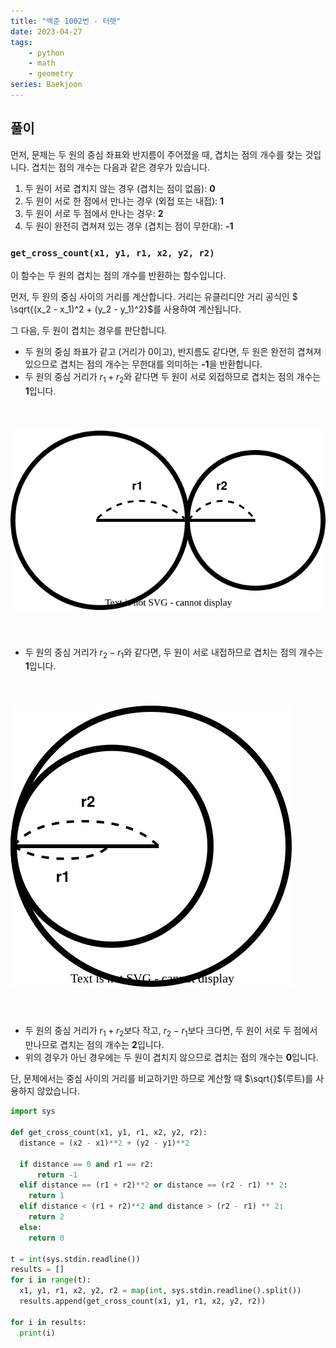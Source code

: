 ```yaml
---
title: "백준 1002번 - 터렛"
date: 2023-04-27
tags: 
    - python
    - math
    - geometry
series: Baekjoon
---
```



## 풀이

먼저, 문제는 두 원의 중심 좌표와 반지름이 주어졌을 때, 겹치는 점의 개수를 찾는 것입니다. 겹치는 점의 개수는 다음과 같은 경우가 있습니다.

1. 두 원이 서로 겹치지 않는 경우 (겹치는 점이 없음): **0**
2. 두 원이 서로 한 점에서 만나는 경우 (외접 또는 내접): **1**
3. 두 원이 서로 두 점에서 만나는 경우: **2**
4. 두 원이 완전히 겹쳐져 있는 경우 (겹치는 점이 무한대): **-1**


### `get_cross_count(x1, y1, r1, x2, y2, r2)`
이 함수는 두 원의 겹치는 점의 개수를 반환하는 함수입니다.

먼저, 두 원의 중심 사이의 거리를 계산합니다. 거리는 유클리디안 거리 공식인 $ \sqrt{(x_2 - x_1)^2 + (y_2 - y_1)^2}$를 사용하여 계산됩니다.

그 다음, 두 원이 겹치는 경우를 판단합니다.

- 두 원의 중심 좌표가 같고 (거리가 0이고), 반지름도 같다면, 두 원은 완전히 겹쳐져 있으므로 겹치는 점의 개수는 무한대를 의미하는 **-1**을 반환합니다.
- 두 원의 중심 거리가 $r_1 + r_2$와 같다면 두 원이 서로 외접하므로 겹치는 점의 개수는 **1**입니다.  
  
<img src='./d1.svg' style="margin: 40px auto;" />

- 두 원의 중심 거리가 $r_2 - r_1$와 같다면, 두 원이 서로 내접하므로 겹치는 점의 개수는 **1**입니다.

<img src='./d2.svg' style="margin: 40px auto;" />

- 두 원의 중심 거리가 $r_1 + r_2$보다 작고, $r_2 - r_1$보다 크다면, 두 원이 서로 두 점에서 만나므로 겹치는 점의 개수는 **2**입니다.
- 위의 경우가 아닌 경우에는 두 원이 겹치지 않으므로 겹치는 점의 개수는 **0**입니다.

단, 문제에서는 중심 사이의 거리를 비교하기만 하므로 계산할 때 $\sqrt{}$(루트)를 사용하지 않았습니다.
```python
import sys

def get_cross_count(x1, y1, r1, x2, y2, r2):
  distance = (x2 - x1)**2 + (y2 - y1)**2

  if distance == 0 and r1 == r2:
      return -1
  elif distance == (r1 + r2)**2 or distance == (r2 - r1) ** 2:
    return 1
  elif distance < (r1 + r2)**2 and distance > (r2 - r1) ** 2:
    return 2
  else:
    return 0

t = int(sys.stdin.readline())
results = []
for i in range(t):
  x1, y1, r1, x2, y2, r2 = map(int, sys.stdin.readline().split())
  results.append(get_cross_count(x1, y1, r1, x2, y2, r2))

for i in results:
  print(i)
```